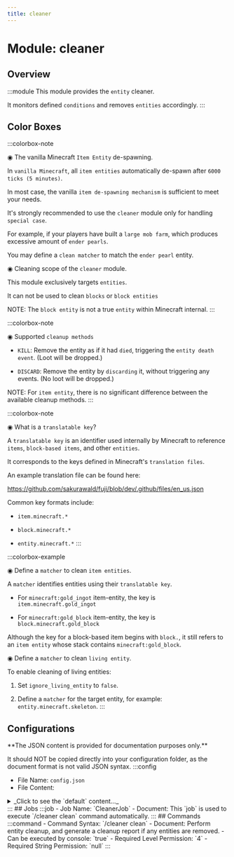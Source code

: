 ```yaml
---
title: cleaner
---
```



# Module: cleaner

## Overview
:::module
  This module provides the `entity` cleaner.
  
  It monitors defined `conditions` and removes `entities` accordingly.
:::
## Color Boxes

:::colorbox-note

  ◉ The vanilla Minecraft `Item Entity` de-spawning.
  
  In `vanilla Minecraft`, all `item entities` automatically de-spawn after `6000 ticks (5 minutes)`.
  
  In most case, the vanilla `item de-spawning mechanism` is sufficient to meet your needs.
  
  
  
  It's strongly recommended to use the `cleaner` module only for handling `special case`.
  
  For example, if your players have built a `large mob farm`, which produces excessive amount of `ender pearls`.
  
  You may define a `clean matcher` to match the `ender pearl` entity.
  
  
  
  ◉ Cleaning scope of the `cleaner` module.
  
  This module exclusively targets `entities`.
  
  It can not be used to clean `blocks` or `block entities`
  
  NOTE: The `block entity` is not a true `entity` within Minecraft internal.
:::

:::colorbox-note

  ◉ Supported `cleanup methods`
  
  - `KILL`: Remove the entity as if it had `died`, triggering the `entity death event`. (Loot will be dropped.)
  
  - `DISCARD`: Remove the entity by `discarding` it, without triggering any events. (No loot will be dropped.)
  
  
  
  NOTE: For `item entity`, there is no significant difference between the available cleanup methods.
:::

:::colorbox-note

  ◉ What is a `translatable key`?
  
  A `translatable key` is an identifier used internally by Minecraft to reference `items`, `block-based items`, and other `entities`.
  
  It corresponds to the keys defined in Minecraft's `translation files`.
  
  An example translation file can be found here:
  
  https://github.com/sakurawald/fuji/blob/dev/.github/files/en_us.json
  
  
  
  Common key formats include:
  
  - `item.minecraft.*`
  
  - `block.minecraft.*`
  
  - `entity.minecraft.*`
:::

:::colorbox-example

  ◉ Define a `matcher` to clean `item entities`.
  
  A `matcher` identifies entities using their `translatable key`.
  
  - For `minecraft:gold_ingot` item-entity, the key is `item.minecraft.gold_ingot`
  
  - For `minecraft:gold_block` item-entity, the key is `block.minecraft.gold_block`
  
  
  
  Although the key for a block-based item begins with `block.`, it still refers to an `item entity` whose stack contains `minecraft:gold_block`.
  
  
  
  ◉ Define a `matcher` to clean `living entity`.
  
  To enable cleaning of living entities:
  
  1. Set `ignore_living_entity` to `false`.
  
  2. Define a `matcher` for the target entity, for example: `entity.minecraft.skeleton`.
:::

## Configurations
<Admonition type="warning" icon="" title="">
**The JSON content is provided for documentation purposes only.**

It should NOT be copied directly into your configuration folder, as the document format is not valid JSON syntax.
</Admonition>
:::config
- File Name: `config.json`
- File Content: 
<details>

<summary>_Click to see the `default` content..._</summary>

```json showLineNumbers title="config/fuji/modules/cleaner/config.json"
{
  /* The `cron` expression used to trigger entity `cleaner`. */
  "cron": "0 * * ? * * *"
  /* Ignore and never remove entities that meet the condition. */,
  "ignore": {
    "ignore_item_entity": false,
    "ignore_living_entity": true,
    "ignore_named_entity": true,
    "ignore_entity_with_vehicle": true,
    "ignore_entity_with_passengers": true,
    "ignore_glowing_entity": true,
    "ignore_leashed_entity": true
  }
  /* The `translatable key` to `age` map.
  
  The `translatable key` defines which `entity` should we remove.
  The `living ticks` says that we `only` removes the entity whose `age` greater than defined value.
  
  The unit of `age` is `game tick` (20 ticks = 1 sec). */,
  "matchers": [
    {
      "enable": false,
      "translatable_key": "block.minecraft.sand",
      "lives_longer_than_age": 1200,
      "cleanup_method": "DISCARD"
    },
    {
      "enable": false,
      "translatable_key": "item.minecraft.ender_pearl",
      "lives_longer_than_age": 1200,
      "cleanup_method": "DISCARD"
    },
    {
      "enable": false,
      "translatable_key": "block.minecraft.white_carpet",
      "lives_longer_than_age": 1200,
      "cleanup_method": "DISCARD"
    },
    {
      "enable": false,
      "translatable_key": "block.minecraft.cobblestone",
      "lives_longer_than_age": 1200,
      "cleanup_method": "DISCARD"
    },
    {
      "enable": false,
      "translatable_key": "entity.minecraft.skeleton",
      "lives_longer_than_age": 1200,
      "cleanup_method": "KILL"
    }
  ]
}
```
</details>
:::
## Jobs
:::job
- Job Name: `CleanerJob`
- Document:   This `job` is used to execute `/cleaner clean` command automatically.
:::
## Commands
:::command
- Command Syntax: `/cleaner clean`
- Document:   Perform entity cleanup, and generate a cleanup report if any entities are removed.
- Can be executed by console: `true`
- Required Level Permission: `4`
- Required String Permission: `null`
:::
